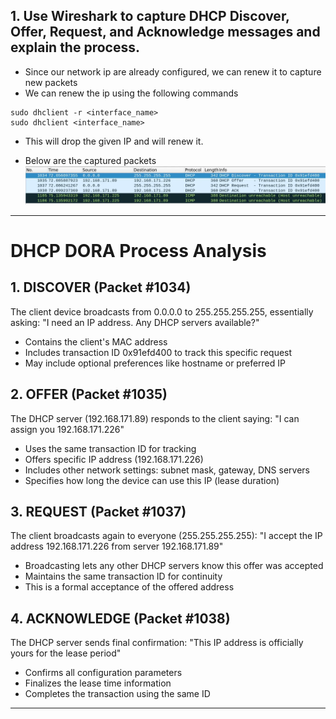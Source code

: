 
## 1.  Use Wireshark to capture DHCP Discover, Offer, Request, and Acknowledge messages and explain the process.


- Since our network ip are already configured, we can renew it to capture new packets
- We can renew the ip using the following commands
```
sudo dhclient -r <interface_name>
sudo dhclient <interface_name>
```
- This will drop the given IP and will renew it.

- Below are the captured packets
![](./img/Pasted%20image%2020250315181826.webp)


---

# DHCP DORA Process Analysis

## 1. DISCOVER (Packet #1034)

The client device broadcasts from 0.0.0.0 to 255.255.255.255, essentially asking: "I need an IP address. Any DHCP servers available?"

- Contains the client's MAC address
- Includes transaction ID 0x91efd400 to track this specific request
- May include optional preferences like hostname or preferred IP

## 2. OFFER (Packet #1035)

The DHCP server (192.168.171.89) responds to the client saying: "I can assign you 192.168.171.226"

- Uses the same transaction ID for tracking
- Offers specific IP address (192.168.171.226)
- Includes other network settings: subnet mask, gateway, DNS servers
- Specifies how long the device can use this IP (lease duration)

## 3. REQUEST (Packet #1037)

The client broadcasts again to everyone (255.255.255.255): "I accept the IP address 192.168.171.226 from server 192.168.171.89"

- Broadcasting lets any other DHCP servers know this offer was accepted
- Maintains the same transaction ID for continuity
- This is a formal acceptance of the offered address

## 4. ACKNOWLEDGE (Packet #1038)

The DHCP server sends final confirmation: "This IP address is officially yours for the lease period"

- Confirms all configuration parameters
- Finalizes the lease time information
- Completes the transaction using the same ID


---



